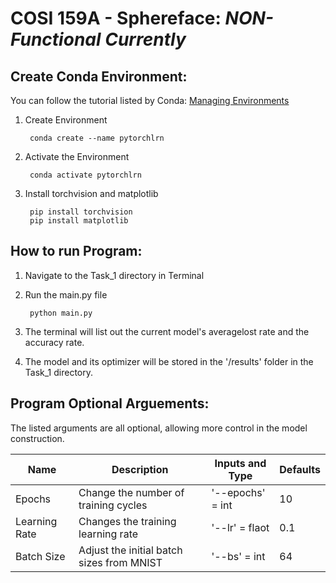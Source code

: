 # COSI 159A - Sphereface: ***NON-Functional Currently***

## Create Conda Environment:

You can follow the tutorial listed by Conda: [Managing Environments](https://conda.io/projects/conda/en/latest/user-guide/tasks/manage-environments.html)
1. Create Environment

        conda create --name pytorchlrn

2. Activate the Environment

        conda activate pytorchlrn

3. Install torchvision and matplotlib

        pip install torchvision
        pip install matplotlib

## How to run Program:
1. Navigate to the Task_1 directory in Terminal
2. Run the main.py file

        python main.py
3. The terminal will list out the current model's averagelost rate and the accuracy rate.
4. The model and its optimizer will be stored in the '/results' folder in the Task_1 directory.

## Program Optional Arguements:
The listed arguments are all optional, allowing more control in the model construction.

| Name          | Description                                    | Inputs and Type      | Defaults |
| ------------- | ---------------------------------------------- | -------------------- | -------- |
| Epochs        | Change the number of training cycles           | '--epochs' = int     | 10       |
| Learning Rate | Changes the training learning rate             | '--lr' = flaot       | 0.1      |
| Batch Size    | Adjust the initial batch sizes from MNIST      | '--bs' = int         | 64       |